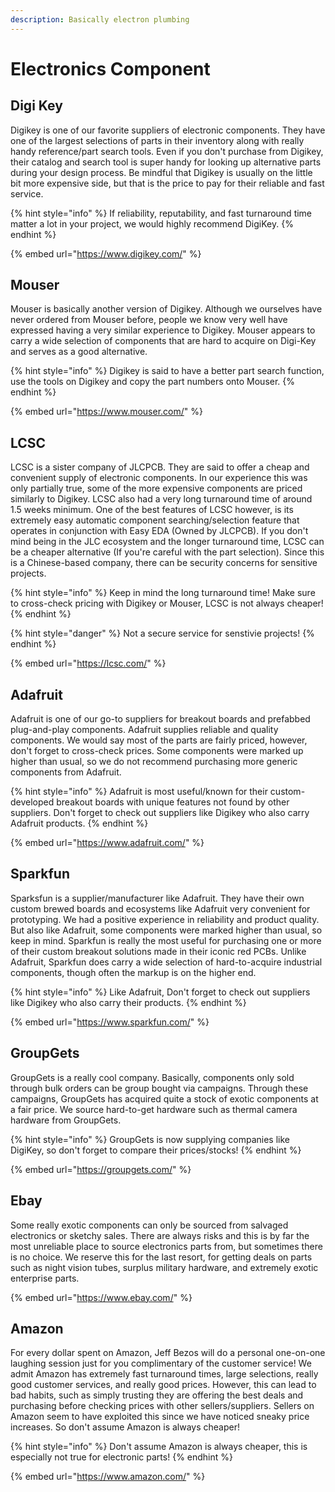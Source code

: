 ```yaml
---
description: Basically electron plumbing
---
```


# Electronics Component

## Digi Key

Digikey is one of our favorite suppliers of electronic components. They have one of the largest selections of parts in their inventory along with really handy reference/part search tools. Even if you don't purchase from Digikey, their catalog and search tool is super handy for looking up alternative parts during your design process. Be mindful that Digikey is usually on the little bit more expensive side, but that is the price to pay for their reliable and fast service.

{% hint style="info" %}
If reliability, reputability, and fast turnaround time matter a lot in your project, we would highly recommend DigiKey.
{% endhint %}

{% embed url="https://www.digikey.com/" %}

## Mouser

Mouser is basically another version of Digikey. Although we ourselves have never ordered from Mouser before, people we know very well have expressed having a very similar experience to Digikey. Mouser appears to carry a wide selection of components that are hard to acquire on Digi-Key and serves as a good alternative.

{% hint style="info" %}
Digikey is said to have a better part search function, use the tools on Digikey and copy the part numbers onto Mouser.
{% endhint %}

{% embed url="https://www.mouser.com/" %}

## LCSC

LCSC is a sister company of JLCPCB. They are said to offer a cheap and convenient supply of electronic components. In our experience this was only partially true, some of the more expensive components are priced similarly to Digikey. LCSC also had a very long turnaround time of around 1.5 weeks minimum. One of the best features of LCSC however, is its extremely easy automatic component searching/selection feature that operates in conjunction with Easy EDA (Owned by JLCPCB). If you don't mind being in the JLC ecosystem and the longer turnaround time, LCSC can be a cheaper alternative (If you're careful with the part selection). Since this is a Chinese-based company, there can be security concerns for sensitive projects.

{% hint style="info" %}
Keep in mind the long turnaround time! Make sure to cross-check pricing with Digikey or Mouser, LCSC is not always cheaper!
{% endhint %}

{% hint style="danger" %}
Not a secure service for senstivie projects!
{% endhint %}

{% embed url="https://lcsc.com/" %}

## Adafruit

Adafruit is one of our go-to suppliers for breakout boards and prefabbed plug-and-play components. Adafruit supplies reliable and quality components. We would say most of the parts are fairly priced, however, don't forget to cross-check prices. Some components were marked up higher than usual, so we do not recommend purchasing more generic components from Adafruit.

{% hint style="info" %}
Adafruit is most useful/known for their custom-developed breakout boards with unique features not found by other suppliers. Don't forget to check out suppliers like Digikey who also carry Adafruit products.
{% endhint %}

{% embed url="https://www.adafruit.com/" %}

## Sparkfun

Sparksfun is a supplier/manufacturer like Adafruit. They have their own custom brewed boards and ecosystems like Adafruit very convenient for prototyping. We had a positive experience in reliability and product quality. But also like Adafruit, some components were marked higher than usual, so keep in mind. Sparkfun is really the most useful for purchasing one or more of their custom breakout solutions made in their iconic red PCBs. Unlike Adafruit, Sparkfun does carry a wide selection of hard-to-acquire industrial components, though often the markup is on the higher end.

{% hint style="info" %}
Like Adafruit, Don't forget to check out suppliers like Digikey who also carry their products.
{% endhint %}

{% embed url="https://www.sparkfun.com/" %}

## GroupGets

GroupGets is a really cool company. Basically, components only sold through bulk orders can be group bought via campaigns. Through these campaigns, GroupGets has acquired quite a stock of exotic components at a fair price. We source hard-to-get hardware such as thermal camera hardware from GroupGets.

{% hint style="info" %}
GroupGets is now supplying companies like DigiKey, so don't forget to compare their prices/stocks!
{% endhint %}

{% embed url="https://groupgets.com/" %}

## Ebay

Some really exotic components can only be sourced from salvaged electronics or sketchy sales. There are always risks and this is by far the most unreliable place to source electronics parts from, but sometimes there is no choice. We reserve this for the last resort, for getting deals on parts such as night vision tubes, surplus military hardware, and extremely exotic enterprise parts.

{% embed url="https://www.ebay.com/" %}

## Amazon

For every dollar spent on Amazon, Jeff Bezos will do a personal one-on-one laughing session just for you complimentary of the customer service! We admit Amazon has extremely fast turnaround times, large selections, really good customer services, and really good prices. However, this can lead to bad habits, such as simply trusting they are offering the best deals and purchasing before checking prices with other sellers/suppliers. Sellers on Amazon seem to have exploited this since we have noticed sneaky price increases. So don't assume Amazon is always cheaper!

{% hint style="info" %}
Don't assume Amazon is always cheaper, this is especially not true for electronic parts!
{% endhint %}

{% embed url="https://www.amazon.com/" %}
